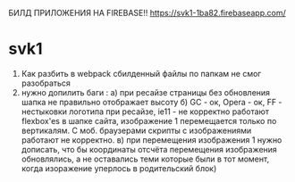 БИЛД ПРИЛОЖЕНИЯ НА FIREBASE!!
https://svk1-1ba82.firebaseapp.com/

# svk1
1) Как разбить в webpack сбилденный файлы по папкам не смог разобраться
2) нужно допилить баги :
  а) при ресайзе страницы без обновления шапка не правильно отображает высоту
  б) GC - ок, Opera - ок, FF - нестыковки логотипа при ресайзе, ie11 - не корректно работают flexbox'es в шапке сайта, изображение 1 перемещается только по вертикалям. С моб. браузерами скрипты с изображениями работают не корректно.
  в) при перемещения изображения 1 нужно дописать, что бы координаты отсчёта перемещения изображения обновлялись, а не оставались теми которые были в тот момент, когда изоражение уперлось в родительский блок)
  
 
